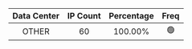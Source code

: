 | Data Center | IP Count | Percentage | Freq |
|:------------:|:--------:|:-----------:|:-----:|
| OTHER | 60 | 100.00% | 🟢 |